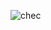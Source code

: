 ![chec](https://user-images.githubusercontent.com/88919177/141834225-026e8fd8-d802-4eb1-87c4-275ce2948549.gif)
